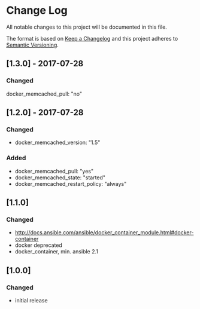 # Change Log
All notable changes to this project will be documented in this file.

The format is based on [Keep a Changelog](http://keepachangelog.com/)
and this project adheres to [Semantic Versioning](http://semver.org/).


## [1.3.0] - 2017-07-28
### Changed
docker_memcached_pull: "no"


## [1.2.0] - 2017-07-28
### Changed
- docker_memcached_version: "1.5"

### Added
- docker_memcached_pull: "yes"
- docker_memcached_state: "started"
- docker_memcached_restart_policy: "always"


## [1.1.0]
### Changed
- http://docs.ansible.com/ansible/docker_container_module.html#docker-container
- docker deprecated
- docker_container, min. ansible 2.1


## [1.0.0]
### Changed
- initial release